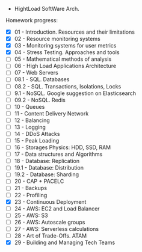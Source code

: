 * HightLoad SoftWare Arch. 

Homework progress:

- [x] 01 - Introduction. Resources and their limitations
- [x] 02 - Resource monitoring systems
- [x] 03 - Monitoring systems for user metrics
- [x] 04 - Stress Testing. Approaches and tools
- [ ] 05 - Mathematical methods of analysis
- [ ] 06 - High Load Applications Architecture
- [ ] 07 - Web Servers
- [ ] 08.1 - SQL. Databases
- [ ] 08.2 - SQL. Transactions, Isolations, Locks
- [ ] 9.1 - NoSQL. Google suggestion on Elasticsearch
- [ ] 09.2 - NoSQL. Redis
- [ ] 10 - Queues
- [ ] 11 - Content Delivery Network
- [ ] 12 - Balancing
- [ ] 13 - Logging
- [ ] 14 - DDoS Attacks
- [ ] 15 - Peak Loading
- [ ] 16 - Storages Physics: HDD, SSD, RAM
- [ ] 17 - Data structures and Algorithms
- [ ] 18 - Database: Replication
- [ ] 19.1 - Database: Distribution
- [ ] 19.2 - Database: Sharding
- [ ] 20 - CAP + PACELC
- [ ] 21 - Backups
- [ ] 22 - Profiling
- [x] 23 - Continuous Deployment
- [ ] 24 - AWS: EC2 and Load Balancer
- [ ] 25 - AWS: S3
- [ ] 26 - AWS: Autoscale groups
- [ ] 27 - AWS: Serverless calculations
- [ ] 28 - Art of Trade-Offs. ATAM
- [x] 29 - Building and Managing Tech Teams